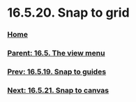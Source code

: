 # 16.5.20. Snap to grid

### [Home](./00-home.md)
### [Parent: 16.5. The view menu](./16-05-00-the-view-menu.md)
### [Prev: 16.5.19. Snap to guides](./16-05-19-snap-to-guides.md)
### [Next: 16.5.21. Snap to canvas](./16-05-21-snap-to-canvas.md)
